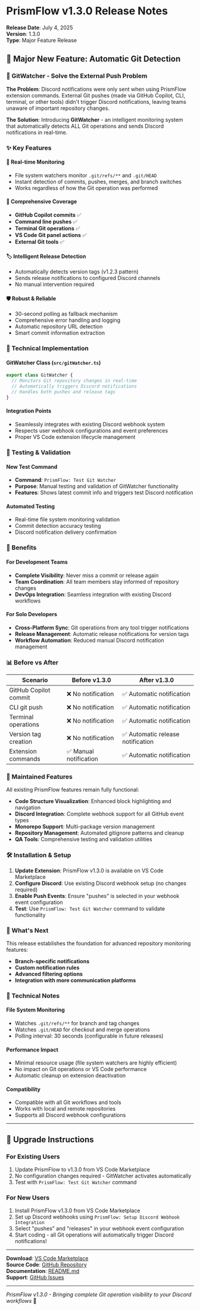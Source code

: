 # PrismFlow v1.3.0 Release Notes

**Release Date**: July 4, 2025  
**Version**: 1.3.0  
**Type**: Major Feature Release

## 🎉 Major New Feature: Automatic Git Detection

### 🤖 GitWatcher - Solve the External Push Problem

**The Problem**: Discord notifications were only sent when using PrismFlow extension commands. External Git pushes (made via GitHub Copilot, CLI, terminal, or other tools) didn't trigger Discord notifications, leaving teams unaware of important repository changes.

**The Solution**: Introducing **GitWatcher** - an intelligent monitoring system that automatically detects ALL Git operations and sends Discord notifications in real-time.

### ✨ Key Features

#### 📡 **Real-time Monitoring**
- File system watchers monitor `.git/refs/**` and `.git/HEAD`
- Instant detection of commits, pushes, merges, and branch switches
- Works regardless of how the Git operation was performed

#### 🔄 **Comprehensive Coverage**
- **GitHub Copilot commits** ✅
- **Command line pushes** ✅
- **Terminal Git operations** ✅
- **VS Code Git panel actions** ✅
- **External Git tools** ✅

#### 🏷️ **Intelligent Release Detection**
- Automatically detects version tags (v1.2.3 pattern)
- Sends release notifications to configured Discord channels
- No manual intervention required

#### 🛡️ **Robust & Reliable**
- 30-second polling as fallback mechanism
- Comprehensive error handling and logging
- Automatic repository URL detection
- Smart commit information extraction

### 🔧 Technical Implementation

#### GitWatcher Class (`src/gitWatcher.ts`)
```typescript
export class GitWatcher {
  // Monitors Git repository changes in real-time
  // Automatically triggers Discord notifications
  // Handles both pushes and release tags
}
```

#### Integration Points
- Seamlessly integrates with existing Discord webhook system
- Respects user webhook configurations and event preferences
- Proper VS Code extension lifecycle management

### 🧪 Testing & Validation

#### New Test Command
- **Command**: `PrismFlow: Test Git Watcher`
- **Purpose**: Manual testing and validation of GitWatcher functionality
- **Features**: Shows latest commit info and triggers test Discord notification

#### Automated Testing
- Real-time file system monitoring validation
- Commit detection accuracy testing
- Discord notification delivery confirmation

### 🚀 Benefits

#### For Development Teams
- **Complete Visibility**: Never miss a commit or release again
- **Team Coordination**: All team members stay informed of repository changes
- **DevOps Integration**: Seamless integration with existing Discord workflows

#### For Solo Developers
- **Cross-Platform Sync**: Git operations from any tool trigger notifications
- **Release Management**: Automatic release notifications for version tags
- **Workflow Automation**: Reduced manual Discord notification management

### 📊 Before vs After

| Scenario | Before v1.3.0 | After v1.3.0 |
|----------|---------------|--------------|
| GitHub Copilot commit | ❌ No notification | ✅ Automatic notification |
| CLI git push | ❌ No notification | ✅ Automatic notification |
| Terminal operations | ❌ No notification | ✅ Automatic notification |
| Version tag creation | ❌ No notification | ✅ Automatic release notification |
| Extension commands | ✅ Manual notification | ✅ Automatic notification |

### 🔄 Maintained Features

All existing PrismFlow features remain fully functional:
- **Code Structure Visualization**: Enhanced block highlighting and navigation
- **Discord Integration**: Complete webhook support for all GitHub event types
- **Monorepo Support**: Multi-package version management
- **Repository Management**: Automated gitignore patterns and cleanup
- **QA Tools**: Comprehensive testing and validation utilities

### 🛠️ Installation & Setup

1. **Update Extension**: PrismFlow v1.3.0 is available on VS Code Marketplace
2. **Configure Discord**: Use existing Discord webhook setup (no changes required)
3. **Enable Push Events**: Ensure "pushes" is selected in your webhook event configuration
4. **Test**: Use `PrismFlow: Test Git Watcher` command to validate functionality

### 🔮 What's Next

This release establishes the foundation for advanced repository monitoring features:
- **Branch-specific notifications**
- **Custom notification rules**
- **Advanced filtering options**
- **Integration with more communication platforms**

### 📝 Technical Notes

#### File System Monitoring
- Watches `.git/refs/**` for branch and tag changes
- Watches `.git/HEAD` for checkout and merge operations
- Polling interval: 30 seconds (configurable in future releases)

#### Performance Impact
- Minimal resource usage (file system watchers are highly efficient)
- No impact on Git operations or VS Code performance
- Automatic cleanup on extension deactivation

#### Compatibility
- Compatible with all Git workflows and tools
- Works with local and remote repositories
- Supports all Discord webhook configurations

---

## 🎯 Upgrade Instructions

### For Existing Users
1. Update PrismFlow to v1.3.0 from VS Code Marketplace
2. No configuration changes required - GitWatcher activates automatically
3. Test with `PrismFlow: Test Git Watcher` command

### For New Users
1. Install PrismFlow v1.3.0 from VS Code Marketplace
2. Set up Discord webhooks using `PrismFlow: Setup Discord Webhook Integration`
3. Select "pushes" and "releases" in your webhook event configuration
4. Start coding - all Git operations will automatically trigger Discord notifications!

---

**Download**: [VS Code Marketplace](https://marketplace.visualstudio.com/items?itemName=Seristic.prismflow)  
**Source Code**: [GitHub Repository](https://github.com/seristic/prism-flow)  
**Documentation**: [README.md](https://github.com/seristic/prism-flow/blob/main/README.md)  
**Support**: [GitHub Issues](https://github.com/seristic/prism-flow/issues)

---

*PrismFlow v1.3.0 - Bringing complete Git operation visibility to your Discord workflows* 🚀
